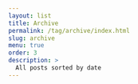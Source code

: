 ```yaml
---
layout: list
title: Archive
permalink: /tag/archive/index.html
slug: archive
menu: true
order: 3
description: >
  All posts sorted by date
---
```

